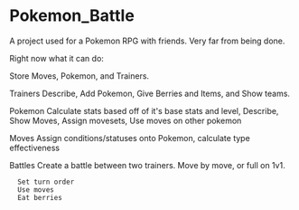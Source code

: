 # Pokemon_Battle
A project used for a Pokemon RPG with friends. Very far from being done.

Right now what it can do:

  Store Moves, Pokemon, and Trainers.
  
  Trainers
    Describe, Add Pokemon, Give Berries and Items, and Show teams.

  Pokemon
    Calculate stats based off of it's base stats and level, 
    Describe, Show Moves, Assign movesets,
    Use moves on other pokemon
    
  Moves
    Assign conditions/statuses onto Pokemon, calculate type effectiveness
    
  Battles
    Create a battle between two trainers.
      Move by move, or full on 1v1.
    
      Set turn order
      Use moves
      Eat berries
